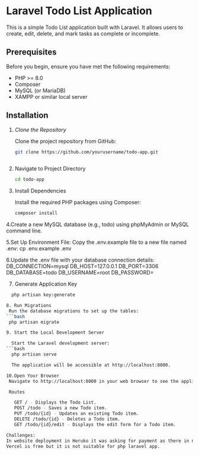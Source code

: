 # Laravel Todo List Application

This is a simple Todo List application built with Laravel. It allows users to create, edit, delete, and mark tasks as complete or incomplete.

## Prerequisites

Before you begin, ensure you have met the following requirements:

- PHP >= 8.0
- Composer
- MySQL (or MariaDB)
- XAMPP or similar local server

## Installation

1. *Clone the Repository*

   Clone the project repository from GitHub:

   ```bash
   git clone https://github.com/yourusername/todo-app.git
  
2. Navigate to Project Directory
    ```bash
   cd todo-app
   
4. Install Dependencies

   Install the required PHP packages using Composer:
    ```bash
   composer install

4.Create a new MySQL database (e.g., todo) using phpMyAdmin or MySQL command line.

5.Set Up Environment File:
  Copy the .env.example file to a new file named .env:
  cp .env.example .env

6.Update the .env file with your database connection details:
  DB_CONNECTION=mysql
  DB_HOST=127.0.0.1
  DB_PORT=3306
  DB_DATABASE=todo
  DB_USERNAME=root
  DB_PASSWORD=

7. Generate Application Key
 ```bash
   php artisan key:generate

8. Run Migrations
  Run the database migrations to set up the tables:
 ```bash
  php artisan migrate

9. Start the Local Development Server

   Start the Laravel development server:
 ```bash
   php artisan serve

   The application will be accessible at http://localhost:8000.

10.Open Your Browser
  Navigate to http://localhost:8000 in your web browser to see the application in action.

  Routes

    GET / - Displays the Todo List.
    POST /todo - Saves a new Todo item.
    PUT /todo/{id} - Updates an existing Todo item.
    DELETE /todo/{id} - Deletes a Todo item.
    GET /todo/{id}/edit - Displays the edit form for a Todo item.

Challenges:
In website deployment in Heruko it was asking for payment as there in no free version i could find for PHP Laravel project i have not deploy the app.
Vercel is free but it is not suitable for php laravel app.
    
